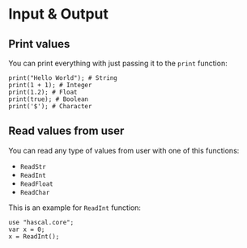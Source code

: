 # Input & Output

## Print values

You can print everything with just passing it to the `print` function:

```hascal
print("Hello World"); # String
print(1 + 1); # Integer
print(1.2); # Float
print(true); # Boolean
print('$'); # Character
```

## Read values from user

You can read any type of values from user with one of this functions:
- `ReadStr`
- `ReadInt`
- `ReadFloat`
- `ReadChar`

This is an example for `ReadInt` function:

```hascal
use "hascal.core";
var x = 0;
x = ReadInt();
```
